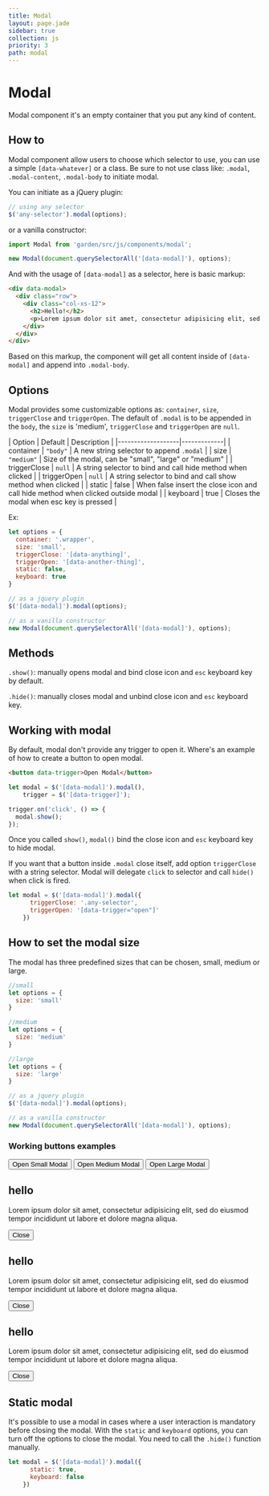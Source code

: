 ```yaml
---
title: Modal
layout: page.jade
sidebar: true
collection: js
priority: 3
path: modal
---
```


# Modal
<p class="lead">Modal component it's an empty container that you put any kind of content.</p>

## How to

Modal component allow users to choose which selector to use, you can use a simple `[data-whatever]` or a class. Be sure to not use class like: `.modal`, `.modal-content`, `.modal-body` to initiate modal.

You can initiate as a jQuery plugin:

```js
// using any selector
$('any-selector').modal(options);
```

or a vanilla constructor:

```js
import Modal from 'garden/src/js/components/modal';

new Modal(document.querySelectorAll('[data-modal]'), options);
```

And with the usage of `[data-modal]` as a selector, here is basic markup:

```html
<div data-modal>
  <div class="row">
    <div class="col-xs-12">
      <h2>Hello!</h2>
      <p>Lorem ipsum dolor sit amet, consectetur adipisicing elit, sed do eiusmod tempor incididunt ut labore et dolore magna aliqua.</p>
    </div>
  </div>
</div>
```

Based on this markup, the component will get all content inside of `[data-modal]` and append into `.modal-body`.

## Options

Modal provides some customizable options as: `container`, `size`, `triggerClose` and `triggerOpen`. The default of `.modal` is to be appended in the `body`, the `size` is 'medium', `triggerClose` and  `triggerOpen` are `null`.

| Option            | Default | Description |
|-------------------|-------------|
| container  | `"body"` | A new string selector to append `.modal` |
| size | `"medium"` | Size of the modal, can be "small", "large" or "medium" |
| triggerClose | `null` | A string selector to bind and call hide method when clicked |
| triggerOpen | `null` | A string selector to bind and call show method when clicked |
| static | false | When false insert the close icon and call hide method when clicked outside modal  |
| keyboard | true | Closes the modal when esc key is pressed |

Ex:

```js
let options = {
  container: '.wrapper',
  size: 'small',
  triggerClose: '[data-anything]',
  triggerOpen: '[data-another-thing]',
  static: false,
  keyboard: true
}

// as a jquery plugin
$('[data-modal]').modal(options);

// as a vanilla constructor
new Modal(document.querySelectorAll('[data-modal]'), options);
```

## Methods

`.show()`: manually opens modal and bind close icon and `esc` keyboard key by default.

`.hide()`: manually closes modal and unbind close icon and `esc` keyboard key.


## Working with modal

By default, modal don't provide any trigger to open it. Where's an example of how to create a button to open modal.

```html
<button data-trigger>Open Modal</button>
```

```js
let modal = $('[data-modal]').modal(),
    trigger = $('[data-trigger]');

trigger.on('click', () => {
  modal.show();
});
```
Once you called `show()`, `modal()` bind the close icon and `esc` keyboard key to hide modal.

If you want that a button inside `.modal` close itself, add option `triggerClose` with a string selector. Modal will delegate `click` to selector and call `hide()` when click is fired.

```js
let modal = $('[data-modal]').modal({
      triggerClose: '.any-selector',
      triggerOpen: '[data-trigger="open"]'
    })
```

## How to set the modal size

The modal has three predefined sizes that can be chosen, small, medium or large.

```js
//small
let options = {
  size: 'small'
}

//medium
let options = {
  size: 'medium'
}

//large
let options = {
  size: 'large'
}

// as a jquery plugin
$('[data-modal]').modal(options);

// as a vanilla constructor
new Modal(document.querySelectorAll('[data-modal]'), options);
```

### Working buttons examples

<div class="example example-code align-center">
  <button class="button button-primary" data-trigger-small="open">Open Small Modal</button>
  <button class="button button-primary" data-trigger-medium="open">Open Medium Modal</button>
  <button class="button button-primary" data-trigger-large="open">Open Large Modal</button>
</div>

<div data-modal-small class="hide">
  <div class="row">
    <div class="col-xs-12">
      <h2>hello</h2>
      <p>Lorem ipsum dolor sit amet, consectetur adipisicing elit, sed do eiusmod tempor incididunt ut labore et dolore magna aliqua.</p>
      <button class="button button-primary" data-trigger="close">Close</button>
    </div>
  </div>
</div>

<div data-modal-medium class="hide">
  <div class="row">
    <div class="col-xs-12">
      <h2>hello</h2>
      <p>Lorem ipsum dolor sit amet, consectetur adipisicing elit, sed do eiusmod tempor incididunt ut labore et dolore magna aliqua.</p>
      <button class="button button-primary" data-trigger="close">Close</button>
    </div>
  </div>
</div>

<div data-modal-large class="hide">
  <div class="row">
    <div class="col-xs-12">
      <h2>hello</h2>
      <p>Lorem ipsum dolor sit amet, consectetur adipisicing elit, sed do eiusmod tempor incididunt ut labore et dolore magna aliqua.</p>
      <button class="button button-primary" data-trigger="close">Close</button>
    </div>
  </div>
</div>

## Static modal

It's possible to use a modal in cases where a user interaction is mandatory before closing the modal.
With the `static` and `keyboard` options, you can turn off the options to close the modal.
You need to call the `.hide()` function manually.

```js
let modal = $('[data-modal]').modal({
      static: true,
      keyboard: false
    })
```
